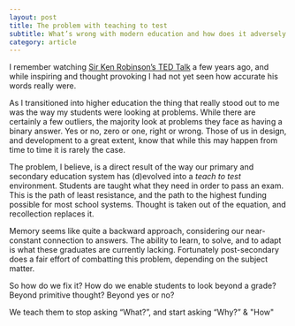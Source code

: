 ```yaml
---
layout: post
title: The problem with teaching to test
subtitle: What’s wrong with modern education and how does it adversely influence our future designers?
category: article
---
```


I remember watching [Sir Ken Robinson’s TED Talk][1] a few years ago, and while inspiring and thought provoking I had not yet seen how accurate his words really were.

As I transitioned into higher education the thing that really stood out to me was the way my students were looking at problems. While there are certainly a few outliers, the majority look at problems they face as having a binary answer. Yes or no, zero or one, right or wrong. Those of us in design, and development to a great extent, know that while this may happen from time to time it is rarely the case.

The problem, I believe, is a direct result of the way our primary and secondary education system has (d)evolved into a *teach to test* environment.  Students are taught what they need in order to pass an exam. This is the path of least resistance, and the path to the highest funding possible for most school systems. Thought is taken out of the equation, and recollection replaces it.

Memory seems like quite a backward approach, considering our near-constant connection to answers. The ability to learn, to solve, and to adapt is what these graduates are currently lacking. Fortunately post-secondary does a fair effort of combatting this problem, depending on the subject matter.

So how do we fix it? How do we enable students to look beyond a grade? Beyond primitive thought? Beyond yes or no?

We teach them to stop asking “What?”, and start asking “Why?” & "How"

[1]: http://www.ted.com/talks/ken_robinson_says_schools_kill_creativity.html
